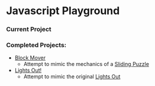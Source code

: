 # Javascript Playground 

### Current Project 


### Completed Projects:
* [Block Mover](https://github.com/ShadyPenguin/block_game/tree/block_mover)
  * Attempt to mimic the mechanics of a [Sliding Puzzle](http://en.wikipedia.org/wiki/Sliding_puzzle)
* [Lights Out!](https://github.com/ShadyPenguin/block_game/tree/lights_out)
  * Attempt to mimic the original [Lights Out](http://bit.ly/1Eouoq)
